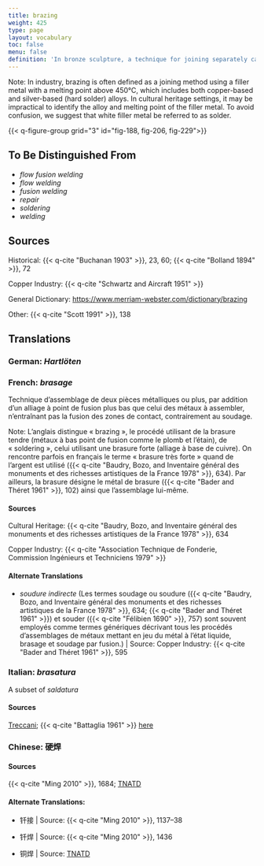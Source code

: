 ```yaml
---
title: brazing
weight: 425
type: page
layout: vocabulary
toc: false
menu: false
definition: 'In bronze sculpture, a technique for joining separately cast parts or repairs or filling casting defects by localized addition of a molten copper alloy of slightly lower melting temperature than that of the cast. Unlike in welding, the contact zones of the sections to be joined are not brought to a molten stage.'
---
```


<div class="backmatter">

Note: In industry, brazing is often defined as a joining method using a filler metal with a melting point above 450°C, which includes both copper-based and silver-based (hard solder) alloys. In cultural heritage settings, it may be impractical to identify the alloy and melting point of the filler metal. To avoid confusion, we suggest that white filler metal be referred to as solder.

</div>

{{< q-figure-group grid="3" id="fig-188, fig-206, fig-229">}}

## To Be Distinguished From

- *flow fusion welding*
- *flow welding*
- *fusion welding*
- *repair*
- *soldering*
- *welding*

## Sources

Historical: {{< q-cite "Buchanan 1903" >}}, 23, 60; {{< q-cite "Bolland 1894" >}}, 72

Copper Industry: {{< q-cite "Schwartz and Aircraft 1951" >}}

General Dictionary: <https://www.merriam-webster.com/dictionary/brazing>

Other: {{< q-cite "Scott 1991" >}}, 138

## Translations

<div class="accordion">

### **German**: *Hartlöten*

### **French**: *brasage*

Technique d’assemblage de deux pièces métalliques ou plus, par addition d’un alliage à point de fusion plus bas que celui des métaux à assembler, n’entraînant pas la fusion des zones de contact, contrairement au soudage.

<div class="backmatter">

Note: L’anglais distingue « brazing », le procédé utilisant de la brasure tendre (métaux à bas point de fusion comme le plomb et l’étain), de « soldering », celui utilisant une brasure forte (alliage à base de cuivre). On rencontre parfois en français le terme « brasure très forte » quand de l’argent est utilisé ({{< q-cite "Baudry, Bozo, and Inventaire général des monuments et des richesses artistiques de la France 1978" >}}, 634). Par ailleurs, la brasure désigne le métal de brasure ({{< q-cite "Bader and Théret 1961" >}}, 102) ainsi que l’assemblage lui-même.

</div>

#### Sources

Cultural Heritage: {{< q-cite "Baudry, Bozo, and Inventaire général des monuments et des richesses artistiques de la France 1978" >}}, 634

Copper Industry: {{< q-cite "Association Technique de Fonderie, Commission Ingénieurs et Techniciens 1979" >}}

#### Alternate Translations

- *soudure indirecte* (Les termes soudage ou soudure ({{< q-cite "Baudry, Bozo, and Inventaire général des monuments et des richesses artistiques de la France 1978" >}}, 634; {{< q-cite "Bader and Théret 1961" >}}) et souder ({{< q-cite "Félibien 1690" >}}, 757) sont souvent employés comme termes génériques décrivant tous les procédés d’assemblages de métaux mettant en jeu du métal à l’état liquide, brasage et soudage par fusion.) | Source: Copper Industry: {{< q-cite "Bader and Théret 1961" >}}, 595

### **Italian**: *brasatura*

A subset of *saldatura*

#### Sources

[Treccani](http://www.treccani.it/vocabolario/brasatura/); {{< q-cite "Battaglia 1961" >}} [here](http://www.gdli.it/pdf_viewer/Scripts/pdf.js/web/viewer.asp?file=/PDF/GDLI02/GDLI_02_ocr_364.pdf&parola=brasatura)

### **Chinese**: 硬焊

#### Sources
{{< q-cite "Ming 2010" >}}, 1684; [TNATD](https://terms.naer.edu.tw/detail/637816?index=1)

#### Alternate Translations:

- 钎接 | Source: {{< q-cite "Ming 2010" >}}, 1137–38

- 钎焊 | Source: {{< q-cite "Ming 2010" >}}, 1436

- 铜焊 | Source: [TNATD](https://terms.naer.edu.tw/detail/637816/?index=1)

</div>
